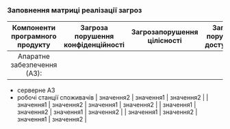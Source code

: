 ### Заповнення матриці реалізації загроз
| Компоненти програмного продукту | Загроза порушення конфіденційності | Загрозапорушення цілісності | Загроза порушення доступності |
|:-----------:|:---------:|:-----------:|:---------:|
| Апаратне забезпечення (АЗ):
- серверне АЗ
- робочі станції споживачів | значення2 | значення1 | значення2 |
| значення1 | значення2 | значення1 | значення2 |
| значення1 | значення2 | значення1 | значення2 |
| значення1 | значення2 | значення1 | значення2 |
